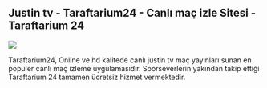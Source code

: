 ## Justin tv - Taraftarium24 - Canlı maç izle Sitesi - Taraftarium 24

<a href="https://www.bjjsgc.com/"><img src="https://media2.giphy.com/media/v1.Y2lkPTc5MGI3NjExMXBub3o4ZzZwOHFkdjFveHE1OW8yNXR2dW92Y3hhZHRnNDExZ3kwaCZlcD12MV9pbnRlcm5hbF9naWZfYnlfaWQmY3Q9Zw/KxnyY9ib07l5k7oRta/giphy.gif"></a>

Taraftarium24, Online ve hd kalitede canlı justin tv maç yayınları sunan en popüler canlı maç izleme uygulamasıdır. Sporseverlerin yakından takip ettiği Taraftarium 24 tamamen ücretsiz hizmet vermektedir.

